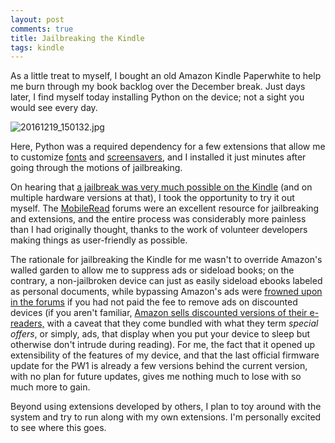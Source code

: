 ```yaml
---
layout: post
comments: true
title: Jailbreaking the Kindle
tags: kindle
---  
```


As a little treat to myself, I bought an old Amazon Kindle Paperwhite to help me burn through my book backlog over the December break. Just days later, I find myself today installing Python on the device; not a sight you would see every day.

![20161219_150132.jpg](https://s23.postimg.org/4gavjsg6z/20161219_150132.jpg)

Here, Python was a required dependency for a few extensions that allow me to customize [fonts](http://www.mobileread.com/forums/showthread.php?t=219405) and [screensavers](http://www.mobileread.com/forums/showthread.php?t=195474), and I installed it just minutes after going through the motions of jailbreaking.

On hearing that [a jailbreak was very much possible on the Kindle](http://www.mobileread.com/forums/showthread.php?t=275881) (and on multiple hardware versions at that), I took the opportunity to try it out myself. The [MobileRead](http://www.mobileread.com/forums/showthread.php?t=180113) forums were an excellent resource for jailbreaking and extensions, and the entire process was considerably more painless than I had originally thought, thanks to the work of volunteer developers making things as user-friendly as possible.

The rationale for jailbreaking the Kindle for me wasn't to override Amazon's walled garden to allow me to suppress ads or sideload books; on the contrary, a non-jailbroken device can just as easily sideload ebooks labeled as personal documents, while bypassing Amazon's ads were [frowned upon in the forums](http://www.mobileread.com/forums/showthread.php?t=200942) if you had not paid the fee to remove ads on discounted devices (if you aren't familiar, [Amazon sells discounted versions of their e-readers,](https://www.amazon.com/gp/help/customer/display.html?nodeId=200671290) with a caveat that they come bundled with what they term *special offers*, or simply, ads, that display when you put your device to sleep but otherwise don't intrude during reading). For me, the fact that it opened up extensibility of the features of my device, and that the last official firmware update for the PW1 is already a few versions behind the current version, with no plan for future updates, gives me nothing much to lose with so much more to gain.

Beyond using extensions developed by others, I plan to toy around with the system and try to run along with my own extensions. I'm personally excited to see where this goes.
